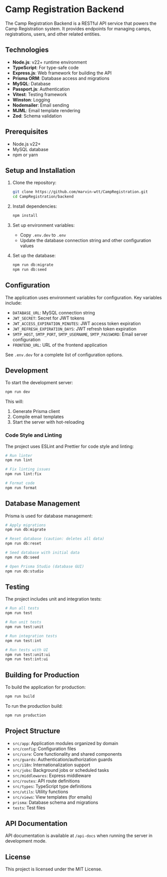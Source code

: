 # Camp Registration Backend

The Camp Registration Backend is a RESTful API service that powers the Camp Registration system. It provides endpoints for managing camps, registrations, users, and other related entities.

## Technologies

- **Node.js**: v22+ runtime environment
- **TypeScript**: For type-safe code
- **Express.js**: Web framework for building the API
- **Prisma ORM**: Database access and migrations
- **MySQL**: Database
- **Passport.js**: Authentication
- **Vitest**: Testing framework
- **Winston**: Logging
- **Nodemailer**: Email sending
- **MJML**: Email template rendering
- **Zod**: Schema validation

## Prerequisites

- Node.js v22+
- MySQL database
- npm or yarn

## Setup and Installation

1. Clone the repository:

   ```bash
   git clone https://github.com/marvin-wtt/CampRegistration.git
   cd CampRegistration/backend
   ```

2. Install dependencies:

   ```bash
   npm install
   ```

3. Set up environment variables:
   - Copy `.env.dev` to `.env`
   - Update the database connection string and other configuration values

4. Set up the database:
   ```bash
   npm run db:migrate
   npm run db:seed
   ```

## Configuration

The application uses environment variables for configuration. Key variables include:

- `DATABASE_URL`: MySQL connection string
- `JWT_SECRET`: Secret for JWT tokens
- `JWT_ACCESS_EXPIRATION_MINUTES`: JWT access token expiration
- `JWT_REFRESH_EXPIRATION_DAYS`: JWT refresh token expiration
- `SMTP_HOST`, `SMTP_PORT`, `SMTP_USERNAME`, `SMTP_PASSWORD`: Email server configuration
- `FRONTEND_URL`: URL of the frontend application

See `.env.dev` for a complete list of configuration options.

## Development

To start the development server:

```bash
npm run dev
```

This will:

1. Generate Prisma client
2. Compile email templates
3. Start the server with hot-reloading

### Code Style and Linting

The project uses ESLint and Prettier for code style and linting:

```bash
# Run linter
npm run lint

# Fix linting issues
npm run lint:fix

# Format code
npm run format
```

## Database Management

Prisma is used for database management:

```bash
# Apply migrations
npm run db:migrate

# Reset database (caution: deletes all data)
npm run db:reset

# Seed database with initial data
npm run db:seed

# Open Prisma Studio (database GUI)
npm run db:studio
```

## Testing

The project includes unit and integration tests:

```bash
# Run all tests
npm run test

# Run unit tests
npm run test:unit

# Run integration tests
npm run test:int

# Run tests with UI
npm run test:unit:ui
npm run test:int:ui
```

## Building for Production

To build the application for production:

```bash
npm run build
```

To run the production build:

```bash
npm run production
```

## Project Structure

- `src/app`: Application modules organized by domain
- `src/config`: Configuration files
- `src/core`: Core functionality and shared components
- `src/guards`: Authentication/authorization guards
- `src/i18n`: Internationalization support
- `src/jobs`: Background jobs or scheduled tasks
- `src/middlewares`: Express middleware
- `src/routes`: API route definitions
- `src/types`: TypeScript type definitions
- `src/utils`: Utility functions
- `src/views`: View templates (for emails)
- `prisma`: Database schema and migrations
- `tests`: Test files

## API Documentation

API documentation is available at `/api-docs` when running the server in development mode.

## License

This project is licensed under the MIT License.
